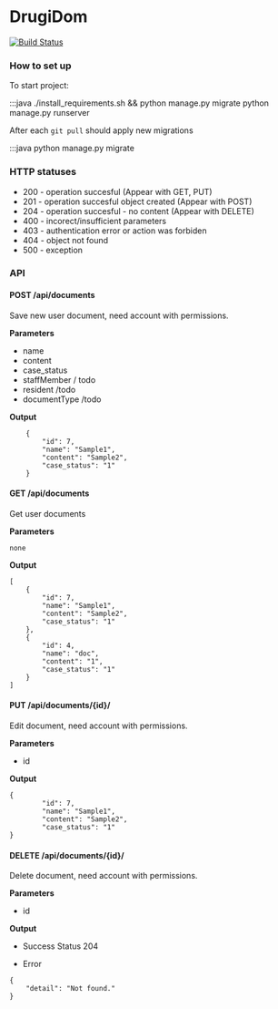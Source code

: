 # DrugiDom

[![Build Status](https://travis-ci.org/pabram/DrugiDom.svg?branch=master)](https://travis-ci.org/pabram/DrugiDom)

### How to set up

To start project:

:::java
./install_requirements.sh && python manage.py migrate
python manage.py runserver

After each `git pull` should apply new migrations

:::java
python manage.py migrate

### HTTP statuses

* 200 - operation succesful (Appear with GET, PUT)
* 201 - operation succesful object created (Appear with POST)
* 204 - operation succesful - no content (Appear with DELETE)
* 400 - incorect/insufficient parameters
* 403 - authentication error or action was forbiden
* 404 - object not found 
* 500 - exception

### API

#### POST /api/documents

Save new user document, need account with permissions.

**Parameters**

* name
* content
* case_status
* staffMember / todo
* resident /todo
* documentType /todo

**Output**

```
    {
        "id": 7,
        "name": "Sample1",
        "content": "Sample2",
        "case_status": "1"
    }
```

#### GET /api/documents

Get user documents

**Parameters**

    none

**Output**

```
[
    {
        "id": 7,
        "name": "Sample1",
        "content": "Sample2",
        "case_status": "1"
    },
    {
        "id": 4,
        "name": "doc",
        "content": "1",
        "case_status": "1"
    }
]
```

#### PUT /api/documents/{id}/

Edit document, need account with permissions. 

**Parameters**

* id 

**Output**

```
{
        "id": 7,
        "name": "Sample1",
        "content": "Sample2",
        "case_status": "1"
}
```

#### DELETE /api/documents/{id}/

Delete document, need account with permissions. 

**Parameters**

* id 

**Output**

* Success
Status 204

* Error

```
{
    "detail": "Not found."
}
```